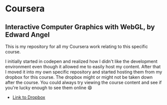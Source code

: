 # Coursera
## Interactive Computer Graphics with WebGL, by Edward Angel

This is my repository for all my Coursera work relating to this specific course.

I initially started in codepen and realized how I didn't like the development environment even though it allowed me to easily host my content. After that I moved it into my own specific repository and started hosting them from my dropbox for this course. The dropbox might or might not be taken down after the course. You could always try viewing the course content and see if you're lucky enough to see them online :smile:

* [Link to Dropbox](https://dl.dropboxusercontent.com/u/1194073/coursera-webgl/index.html)
